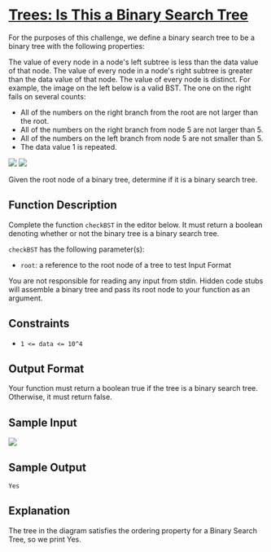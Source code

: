 # [Trees: Is This a Binary Search Tree](https://www.hackerrank.com/challenges/ctci-is-binary-search-tree/problem)

For the purposes of this challenge, we define a binary search tree to be a binary tree with the following properties:

The  value of every node in a node's left subtree is less than the data value of that node.
The  value of every node in a node's right subtree is greater than the data value of that node.
The  value of every node is distinct.
For example, the image on the left below is a valid BST. The one on the right fails on several counts:
- All of the numbers on the right branch from the root are not larger than the root.
- All of the numbers on the right branch from node 5 are not larger than 5.
- All of the numbers on the left branch from node 5 are not smaller than 5.
- The data value 1 is repeated.

<img src="https://s3.amazonaws.com/hr-assets/0/1527621742-992dc3c085-isitBSTExample1.png" />
<img src="https://s3.amazonaws.com/hr-assets/0/1527621760-56054acd4f-isitBSTExample2.png" />

Given the root node of a binary tree, determine if it is a binary search tree.

## Function Description

Complete the function `checkBST` in the editor below. It must return a boolean denoting whether or not the binary tree is a binary search tree.

`checkBST` has the following parameter(s):

- `root`: a reference to the root node of a tree to test
Input Format

You are not responsible for reading any input from stdin. Hidden code stubs will assemble a binary tree and pass its root node to your function as an argument.

## Constraints

* `1 <= data <= 10^4`

## Output Format

Your function must return a boolean true if the tree is a binary search tree. Otherwise, it must return false.

## Sample Input

<img src="https://s3.amazonaws.com/hr-assets/0/1527623580-dddd30d0ea-isitBSTSample0.png" />

## Sample Output

```
Yes
```

## Explanation

The tree in the diagram satisfies the ordering property for a Binary Search Tree, so we print Yes.
